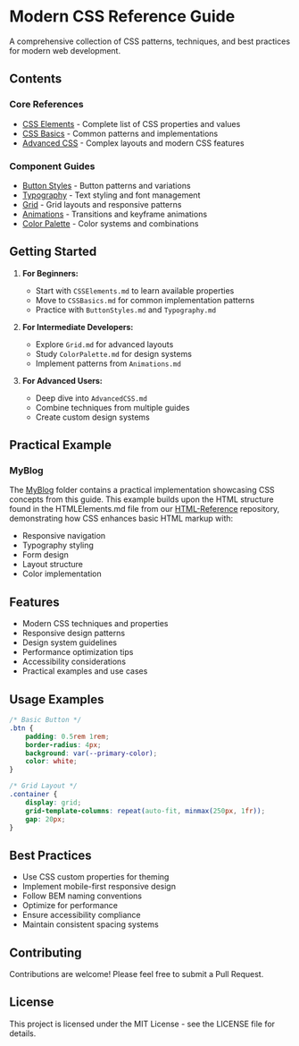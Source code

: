 # Modern CSS Reference Guide

A comprehensive collection of CSS patterns, techniques, and best practices for modern web development.

## Contents

### Core References
- [CSS Elements](CSSElements.md) - Complete list of CSS properties and values
- [CSS Basics](CSSBasics.md) - Common patterns and implementations
- [Advanced CSS](AdvancedCSS.md) - Complex layouts and modern CSS features

### Component Guides
- [Button Styles](ButtonStyles.md) - Button patterns and variations
- [Typography](Typography.md) - Text styling and font management
- [Grid](Grid.md) - Grid layouts and responsive patterns
- [Animations](Animations.md) - Transitions and keyframe animations
- [Color Palette](ColorPalette.md) - Color systems and combinations

## Getting Started

1. **For Beginners:**
   - Start with `CSSElements.md` to learn available properties
   - Move to `CSSBasics.md` for common implementation patterns
   - Practice with `ButtonStyles.md` and `Typography.md`

2. **For Intermediate Developers:**
   - Explore `Grid.md` for advanced layouts
   - Study `ColorPalette.md` for design systems
   - Implement patterns from `Animations.md`

3. **For Advanced Users:**
   - Deep dive into `AdvancedCSS.md`
   - Combine techniques from multiple guides
   - Create custom design systems

## Practical Example

### MyBlog
The [MyBlog](MyBlog/) folder contains a practical implementation showcasing CSS concepts from this guide. This example builds upon the HTML structure found in the HTMLElements.md file from our [HTML-Reference](https://github.com/Bighairymtnman/HTML-Reference) repository, demonstrating how CSS enhances basic HTML markup with:

- Responsive navigation
- Typography styling
- Form design
- Layout structure
- Color implementation

## Features

- Modern CSS techniques and properties
- Responsive design patterns
- Design system guidelines
- Performance optimization tips
- Accessibility considerations
- Practical examples and use cases

## Usage Examples

```css
/* Basic Button */
.btn {
    padding: 0.5rem 1rem;
    border-radius: 4px;
    background: var(--primary-color);
    color: white;
}

/* Grid Layout */
.container {
    display: grid;
    grid-template-columns: repeat(auto-fit, minmax(250px, 1fr));
    gap: 20px;
}
```

## Best Practices

- Use CSS custom properties for theming
- Implement mobile-first responsive design
- Follow BEM naming conventions
- Optimize for performance
- Ensure accessibility compliance
- Maintain consistent spacing systems

## Contributing

Contributions are welcome! Please feel free to submit a Pull Request.

## License

This project is licensed under the MIT License - see the LICENSE file for details.


